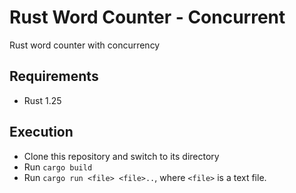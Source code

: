 # Rust Word Counter - Concurrent
Rust word counter with concurrency

## Requirements
* Rust 1.25

## Execution
* Clone this repository and switch to its directory
* Run `cargo build`
* Run `cargo run <file> <file>..`, where `<file>` is a text file.

